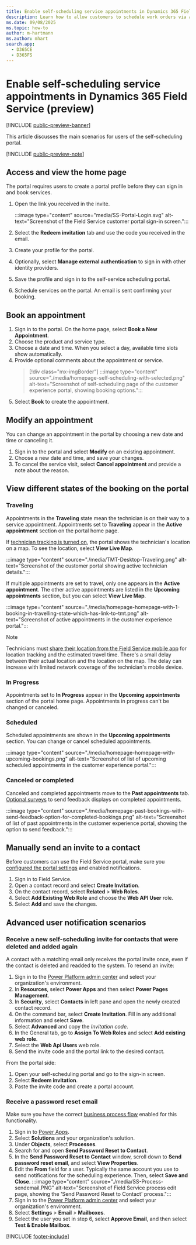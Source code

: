 ```yaml
---
title: Enable self-scheduling service appointments in Dynamics 365 Field Service (preview)
description: Learn how to allow customers to schedule work orders via a customer portal in Dynamics 365 Field Service.
ms.date: 09/08/2025
ms.topic: how-to
author: m-hartmann
ms.author: mhart
search.app:
  - D365CE
  - D365FS
---
```


# Enable self-scheduling service appointments in Dynamics 365 Field Service (preview)

[!INCLUDE [public-preview-banner](../includes/public-preview-banner.md)]

This article discusses the main scenarios for users of the self-scheduling portal.

[!INCLUDE [public-preview-note](../includes/public-preview-note.md)]

## Access and view the home page

The portal requires users to create a portal profile before they can sign in and book services.

1. Open the link you received in the invite.

   :::image type="content" source="media/SS-Portal-Login.svg" alt-text="Screenshot of the Field Service customer portal sign-in screen.":::

1. Select the **Redeem invitation** tab and use the code you received in the email.
1. Create your profile for the portal.
1. Optionally, select **Manage external authentication** to sign in with other identity providers.
1. Save the profile and sign in to the self-service scheduling portal.
1. Schedule services on the portal. An email is sent confirming your booking.

## Book an appointment

1. Sign in to the portal. On the home page, select **Book a New Appointment**.
1. Choose the product and service type.
1. Choose a date and time. When you select a day, available time slots show automatically.
1. Provide optional comments about the appointment or service.
    > [!div class="mx-imgBorder"]
      > :::image type="content" source="./media/homepage-self-scheduling-with-selected.png" alt-text="Screenshot of self-scheduling page of the customer experience portal, showing booking options.":::
1. Select **Book** to create the appointment.

## Modify an appointment

You can change an appointment in the portal by choosing a new date and time or canceling it.

1. Sign in to the portal and select **Modify** on an existing appointment.
1. Choose a new date and time, and save your changes.
1. To cancel the service visit, select **Cancel appointment** and provide a note about the reason.

## View different states of the booking on the portal

### Traveling

Appointments in the **Traveling** state mean the technician is on their way to a service appointment. Appointments set to **Traveling** appear in the **Active appointment** section on the portal home page.

If [technician tracking is turned on](customer-portal-technician-tracking.md), the portal shows the technician's location on a map. To see the location, select **View Live Map**.

:::image type="content" source="./media/TMT-Desktop-Traveling.png" alt-text="Screenshot of the customer portal showing active technician details.":::

If multiple appointments are set to travel, only one appears in the **Active appointment**. The other active appointments are listed in the **Upcoming appointments** section, but you can select **View Live Map**.

:::image type="content" source="./media/homepage-homepage-with-1-booking-in-travelling-state-which-has-link-to-tmt.png" alt-text="Screenshot of active appointments in the customer experience portal.":::

> [!NOTE]
> Technicians must [share their location from the Field Service mobile app](mobile/track-technician-location.md) for location tracking and the estimated travel time. There's a small delay between their actual location and the location on the map. The delay can increase with limited network coverage of the technician's mobile device.

### In Progress

Appointments set to **In Progress** appear in the **Upcoming appointments** section of the portal home page. Appointments in progress can't be changed or canceled.

### Scheduled

Scheduled appointments are shown in the **Upcoming appointments** section. You can change or cancel scheduled appointments.

:::image type="content" source="./media/homepage-homepage-with-upcoming-bookings.png" alt-text="Screenshot of list of upcoming scheduled appointments in the customer experience portal.":::

### Canceled or completed

Canceled and completed appointments move to the **Past appointments** tab. [Optional surveys](create-configure-customer-portal.md) to send feedback displays on completed appointments.

:::image type="content" source="./media/homepage-past-bookings-with-send-feedback-option-for-completed-bookings.png" alt-text="Screenshot of list of past appointments in the customer experience portal, showing the option to send feedback.":::

## Manually send an invite to a contact

Before customers can use the Field Service portal, make sure you [configured the portal settings](create-configure-customer-portal.md) and enabled notifications.

1. Sign in to Field Service.
1. Open a contact record and select **Create Invitation**.
1. On the contact record, select **Related** > **Web Roles**.
1. Select **Add Existing Web Role** and choose the **Web API User** role.
1. Select **Add** and save the changes.

## Advanced user notification scenarios

### Receive a new self-scheduling invite for contacts that were deleted and added again

A contact with a matching email only receives the portal invite once, even if the contact is deleted and readded to the system. To resend an invite:

1. Sign in to the [Power Platform admin center](https://admin.powerplatform.microsoft.com) and select your organization's environment.
1. In **Resources**, select **Power Apps** and then select **Power Pages Management**.
1. In **Security**, select **Contacts** in left pane and open the newly created contact record.
1. On the command bar, select **Create Invitation**. Fill in any additional information and select **Save**.
1. Select **Advanced** and copy the *Invitation code*.
1. In the General tab, go to **Assign To Web Roles** and select **Add existing web role**.
1. Select the **Web Api Users** web role.
1. Send the invite code and the portal link to the desired contact.

From the portal side:

1. Open your self-scheduling portal and go to the sign-in screen.
1. Select **Redeem invitation**.
1. Paste the invite code and create a portal account.

### Receive a password reset email

Make sure you have the correct [business process flow](/power-automate/create-business-process-flow) enabled for this functionality.

1. Sign in to [Power Apps](https://make.powerapps.com/).
1. Select **Solutions** and your organization's solution.
1. Under **Objects**, select **Processes**.
1. Search for and open **Send Password Reset to Contact**. 
1. In the **Send Password Reset to Contact** window, scroll down to **Send password reset email**, and select **View Properties**.
1. Edit the **From** field for a user. Typically the same account you use to send notifications for the scheduling experience. Then, select **Save and Close**.
   :::image type="content" source="./media/SS-Process-sendemail.PNG" alt-text="Screenshot of Field Service process edit page, showing the 'Send Password Reset to Contact' process."::: 
1. Sign in to the [Power Platform admin center](https://admin.powerplatform.microsoft.com) and select your organization's environment.
1. Select **Settings** > **Email** > **Mailboxes**.
1. Select the user you set in step 6, select **Approve Email**, and then select **Test & Enable Mailbox**.



[!INCLUDE [footer-include](../includes/footer-banner.md)]
